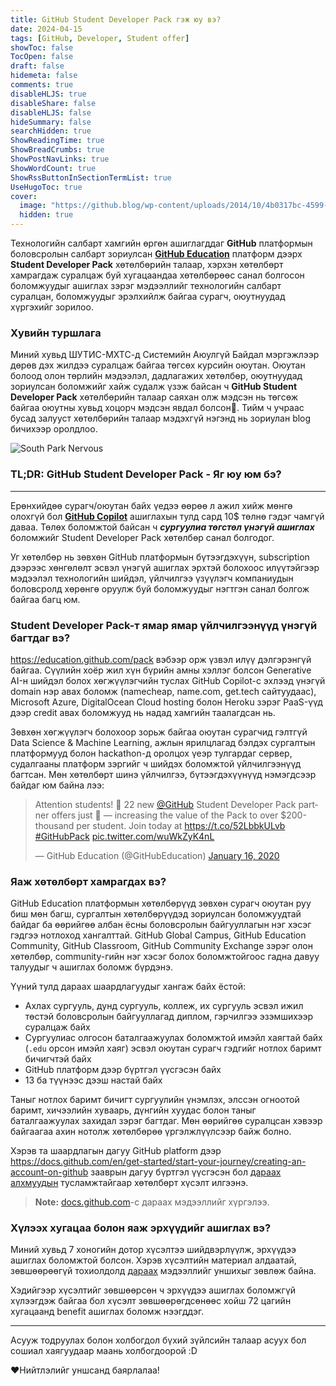 ```yaml
---
title: GitHub Student Developer Pack гэж юу вэ?
date: 2024-04-15
tags: [GitHub, Developer, Student offer]
showToc: false
TocOpen: false
draft: false
hidemeta: false
comments: true
disableHLJS: true
disableShare: false
disableHLJS: false
hideSummary: false
searchHidden: true
ShowReadingTime: true
ShowBreadCrumbs: true
ShowPostNavLinks: true
ShowWordCount: true
ShowRssButtonInSectionTermList: true
UseHugoToc: true
cover:
  image: "https://github.blog/wp-content/uploads/2014/10/4b0317bc-4599-11e4-8bc3-0ca4dd5223e8.png?resize=2284%2C889"
  hidden: true
---
```


Технологийн салбарт хамгийн өргөн ашиглагддаг **GitHub** платформын боловсролын салбарт зориулсан [**GitHub Education**](https://education.github.com/) платформ дээрх **Student Developer Pack** хөтөлбөрийн талаар, хэрхэн хөтөлбөрт хамрагдаж суралцаж буй хугацаандаа хөтөлбөрөөс санал болгосон боломжуудыг ашиглах зэрэг мэдээллийг технологийн салбарт суралцан, боломжуудыг эрэлхийлж байгаа сурагч, оюутнуудад хүргэхийг зорилоо.

### Хувийн туршлага

Миний хувьд ШУТИС-МХТС-д Системийн Аюулгүй Байдал мэргэжлээр дөрөв дэх жилдээ суралцаж байгаа төгсөх курсийн оюутан. Оюутан болоод олон төрлийн мэдээлэл, дадлагажих хөтөлбөр, оюутнуудад зориулсан боломжийг хайж судалж үзэж байсан ч **GitHub Student Developer Pack** хөтөлбөрийн талаар саяхан олж мэдсэн нь төгсөж байгаа оюутны хувьд хоцорч мэдсэн явдал болсон🥲. Тийм ч учраас бусад залууст хөтөлбөрийн талаар мэдэхгүй нэгэнд нь зориулан blog бичихээр оролдлоо.

![South Park Nervous](https://media1.tenor.com/m/Yk-P58-ZS5sAAAAC/computer-nervous.gif)

### TL;DR: GitHub Student Developer Pack - Яг юу юм бэ?
---

Ерөнхийдөө сурагч/оюутан байх үедээ өөрөө л ажил хийж мөнгө олохгүй бол **[GitHub Copilot](https://github.com/features/copilot)** ашиглахын тулд сард 10$ төлнө гэдэг чамгүй даваа. 
Төлөх боломжтой байсан ч *__сургуулиа төгстөл үнэгүй ашиглах__* боломжийг Student Developer Pack хөтөлбөр санал болгодог.   

Уг хөтөлбөр нь зөвхөн GitHub платформын бүтээгдэхүүн, subscription дээрээс хөнгөлөлт эсвэл үнэгүй ашиглах эрхтэй болохоос илүүтэйгээр мэдээлэл технологийн шийдэл, үйлчилгээ үзүүлэгч компаниудын боловсролд хөрөнгө оруулж буй боломжуудыг нэгтгэн санал болгож байгаа багц юм. 

### Student Developer Pack-т ямар ямар үйлчилгээнүүд үнэгүй багтдаг вэ? 

https://education.github.com/pack вэбээр орж үзвэл илүү дэлгэрэнгүй байгаа. Сүүлийн хоёр жил хүн бүрийн амны хэллэг болсон Generative AI-н шийдэл болох хөгжүүлэгчийн туслах GitHub Copilot-с эхлээд үнэгүй domain нэр авах боломж (namecheap, name.com, get.tech сайтуудаас), Microsoft Azure, DigitalOcean Cloud hosting болон Heroku зэрэг PaaS-үүд дээр credit авах боломжууд нь надад хамгийн таалагдсан нь.

Зөвхөн хөгжүүлэгч болохоор зорьж байгаа оюутан сурагчид гэлтгүй Data Science & Machine Learning, ажлын ярилцлагад бэлдэх сургалтын платформууд болон hackathon-д оролцох үеэр тулгардаг сервер, судалгааны платформ зэргийг ч шийдэх боломжтой үйлчилгээнүүд багтсан. Мөн хөтөлбөрт шинэ үйлчилгээ, бүтээгдэхүүнүүд нэмэгдсээр байдаг юм байна лээ:

<blockquote class="twitter-tweet"><p lang="en" dir="ltr">Attention students! 🚨 22 new <a href="https://twitter.com/github?ref_src=twsrc%5Etfw">@GitHub</a> Student Developer Pack partner offers just 🚀 — increasing the value of the Pack to over $200-thousand per student. Join today at <a href="https://t.co/52LbbkULvb">https://t.co/52LbbkULvb</a> <a href="https://twitter.com/hashtag/GitHubPack?src=hash&amp;ref_src=twsrc%5Etfw">#GitHubPack</a> <a href="https://t.co/wuWkZyK4nL">pic.twitter.com/wuWkZyK4nL</a></p>&mdash; GitHub Education (@GitHubEducation) <a href="https://twitter.com/GitHubEducation/status/1217854534455910401?ref_src=twsrc%5Etfw">January 16, 2020</a></blockquote> <script async src="https://platform.twitter.com/widgets.js" charset="utf-8"></script>

### Яаж хөтөлбөрт хамрагдах вэ?

GitHub Education платформын хөтөлбөрүүд зөвхөн сурагч оюутан руу биш мөн багш, сургалтын хөтөлбөрүүдэд зориулсан боломжуудтай байдаг ба өөрийгөө албан ёсны боловсролын байгууллагын нэг хэсэг гэдгээ нотлоход хангалттай. GitHub Global Campus, GitHub Education Community, GitHub Classroom, GitHub Community Exchange зэрэг олон хөтөлбөр, community-гийн нэг хэсэг болох боломжтойгоос гадна давуу талуудыг ч ашиглах боломж бүрдэнэ. 

Үүний тулд дараах шаардлагуудыг хангаж байх ёстой:
- Ахлах сургууль, дунд сургууль, коллеж, их сургууль эсвэл ижил төстэй боловсролын байгууллагад диплом, гэрчилгээ эзэмшихээр суралцаж байх
- Сургуулиас олгосон баталгаажуулах боломжтой имэйл хаягтай байх (`.edu` орсон имэйл хаяг) эсвэл оюутан сурагч гэдгийг нотлох баримт бичигчтэй байх
- GitHub платформ дээр бүртгэл үүсгэсэн байх
- 13 ба түүнээс дээш настай байх

Таныг нотлох баримт бичигт сургуулийн үнэмлэх, элссэн огноотой баримт, хичээлийн хуваарь, дүнгийн хуудас болон таныг баталгаажуулах  захидал зэрэг багтдаг. Мөн өөрийгөө суралцсан хэвээр байгаагаа ахин нотолж хөтөлбөрөө үргэлжлүүлсээр байж болно.

Хэрэв та шаардлагын дагуу GitHub platform дээр https://docs.github.com/en/get-started/start-your-journey/creating-an-account-on-github зааврын дагуу бүртгэл үүсгэсэн бол [дараах алхмуудын](https://docs.github.com/en/education/explore-the-benefits-of-teaching-and-learning-with-github-education/github-global-campus-for-students/apply-to-github-global-campus-as-a-student#applying-to-github-global-campus) тусламжтайгаар хөтөлбөрт хүсэлт илгээнэ.

> **Note:** [docs.github.com](https://docs.github.com/en/education/explore-the-benefits-of-teaching-and-learning-with-github-education/github-global-campus-for-students/apply-to-github-global-campus-as-a-student)-с дараах мэдээллийг хүргэлээ. 

### Хүлээх хугацаа болон яаж эрхүүдийг ашиглах вэ?

Миний хувьд 7 хоногийн дотор хүсэлтээ шийдвэрлүүлж, эрхүүдээ ашиглах боломжтой болсон. Хэрэв хүсэлтийн материал алдаатай, зөвшөөрөөгүй тохиолдолд [дараах](https://docs.github.com/en/education/explore-the-benefits-of-teaching-and-learning-with-github-education/github-global-campus-for-students/why-wasnt-my-application-to-global-campus-for-students-approved) мэдээллийг уншихыг зөвлөж байна. 

Хэдийгээр хүсэлтийг зөвшөөрсөн ч эрхүүдээ ашиглах боломжгүй хүлээгдэж байгаа бол хүсэлт зөвшөөрөгдсөнөөс хойш 72 цагийн хугацаанд benefit ашиглах боломж нээгддэг.

---

Асууж тодруулах болон холбогдол бүхий зүйлсийн талаар асуух бол сошиал хаягуудаар маань холбогдоорой :D

❤️Нийтлэлийг уншсанд баярлалаа!
